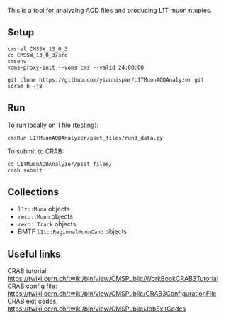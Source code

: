 This is a tool for analyzing AOD files and producing L1T muon ntuples.  

Setup
-----
```
cmsrel CMSSW_13_0_3
cd CMSSW_13_0_3/src
cmsenv
voms-proxy-init --voms cms --valid 24:00:00

git clone https://github.com/yiannispar/L1TMuonAODAnalyzer.git
scram b -j8
```

Run
-----
To run locally on 1 file (testing):
```
cmsRun L1TMuonAODAnalyzer/pset_files/run3_data.py
```
To submit to CRAB:
```
cd L1TMuonAODAnalyzer/pset_files/
crab submit
```

Collections
-----------
- ```l1t::Muon``` objects  
- ```reco::Muon``` objects  
- ```reco::Track``` objects  
- BMTF ```l1t::RegionalMuonCand``` objects   

Useful links
-------------
CRAB tutorial: https://twiki.cern.ch/twiki/bin/view/CMSPublic/WorkBookCRAB3Tutorial  
CRAB config file: https://twiki.cern.ch/twiki/bin/view/CMSPublic/CRAB3ConfigurationFile  
CRAB exit codes: https://twiki.cern.ch/twiki/bin/view/CMSPublic/JobExitCodes  
